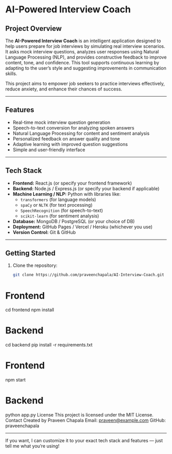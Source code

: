 # AI-Powered Interview Coach

## Project Overview

The **AI-Powered Interview Coach** is an intelligent application designed to help users prepare for job interviews by simulating real interview scenarios. It asks mock interview questions, analyzes user responses using Natural Language Processing (NLP), and provides constructive feedback to improve content, tone, and confidence. This tool supports continuous learning by adapting to the user’s style and suggesting improvements in communication skills.

This project aims to empower job seekers to practice interviews effectively, reduce anxiety, and enhance their chances of success.

---

## Features

- Real-time mock interview question generation
- Speech-to-text conversion for analyzing spoken answers
- Natural Language Processing for content and sentiment analysis
- Personalized feedback on answer quality and tone
- Adaptive learning with improved question suggestions
- Simple and user-friendly interface

---

## Tech Stack

- **Frontend:** React.js (or specify your frontend framework)
- **Backend:** Node.js / Express.js (or specify your backend if applicable)
- **Machine Learning / NLP:** Python with libraries like:
  - `transformers` (for language models)
  - `spaCy` or `NLTK` (for text processing)
  - `SpeechRecognition` (for speech-to-text)
  - `scikit-learn` (for sentiment analysis)
- **Database:** MongoDB / PostgreSQL (or your choice of DB)
- **Deployment:** GitHub Pages / Vercel / Heroku (whichever you use)
- **Version Control:** Git & GitHub

---

## Getting Started

1. Clone the repository:
   ```bash
   git clone https://github.com/praveenchapala/AI-Interview-Coach.git
# Frontend
cd frontend
npm install

# Backend
cd backend
pip install -r requirements.txt
# Frontend
npm start

# Backend
python app.py
License
This project is licensed under the MIT License.
Contact
Created by Praveen Chapala
Email: praveen@example.com
GitHub: praveenchapala

---

If you want, I can customize it to your exact tech stack and features — just tell me what you’re using!
